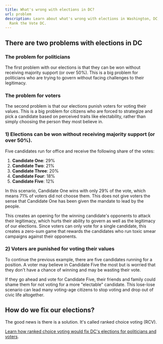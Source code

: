```yaml
---
title: What's wrong with elections in DC?
url: problem
description: Learn about what's wrong with elections in Washington, DC, from
  Rank the Vote DC.
---
```

## There are two problems with elections in DC

### The problem for politicians

The first problem with our elections is that they can be won without receiving majority support (or over 50%). This is a big problem for politicians who are trying to govern without facing challenges to their legitimacy.

### The problem for voters

The second problem is that our elections punish voters for voting their values. This is a big problem for citizens who are forced to strategize and pick a candidate based on perceived traits like electability, rather than simply choosing the person they most believe in.

### 1) Elections can be won without receiving majority support (or over 50%).

Five candidates run for office and receive the following share of the votes:

1. **Candidate One**: 29%
2. **Candidate Two**: 21%
3. **Candidate Three**: 20%
4. **Candidate Four**: 18%
5. **Candidate Five**: 12%

In this scenario, Candidate One wins with only 29% of the vote, which means 71% of voters did not choose them. This does not give voters the sense that Candidate One has been given the mandate to lead by the people. 

This creates an opening for the winning candidate's opponents to attack their legitimacy, which hurts their ability to govern as well as the legitimacy of our elections. Since voters can only vote for a single candidate, this creates a zero-sum game that rewards the candidates who run toxic smear campaigns against their opponents.
​

### 2) Voters are punished for voting their values

To continue the previous example, there are five candidates running for a position. A voter may believe in Candidate Five the most but is worried that they don't have a chance of winning and may be wasting their vote.

If they go ahead and vote for Candidate Five, their friends and family could shame them for not voting for a more "electable" candidate. This lose-lose scenario can lead many voting-age citizens to stop voting and drop out of civic life altogether.

## How do we fix our elections?

The good news is there is a solution. It's called ranked choice voting (RCV). 

[Learn how ranked choice voting would fix DC's elections for politicians and voters](/solution).